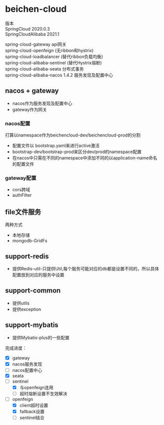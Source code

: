 # beichen-cloud
版本  
SpringCloud 2020.0.3  
SpringCloudAlibaba 2021.1  

spring-cloud-gateway api网关  
spring-cloud-openfeign (无ribbon和hystrix)  
spring-cloud-loadbalancer (替代ribbon负载均衡)  
spring-cloud-alibaba-sentinel (替代Hystrix熔断)  
spring-cloud-alibaba-seata 分布式事务  
spring-cloud-alibaba-nacos 1.4.2 服务发现及配置中心

## nacos  + gateway 
- nacos作为服务发现及配置中心
- gateway作为网关
### nacos配置
打算以namespace作为beichencloud-dev/beichencloud-prod的分割
- 配置文件以 bootstrap.yaml来进行active激活
- bootstrap-dev/bootstrap-prod来区分dev/prod的namespace配置
- 在nacos中只需在不同的namespace中添加不同的以application-name命名的配置文件

### gateway配置
- cors跨域
- authFilter


## file文件服务
两种方式
- 本地存储
- mongodb-GridFs


## support-redis
- 提供Redis-util-只提供Util,每个服务可能对应的db都是设置不同的，所以具体配置放到对应的服务中设置

## support-common
- 提供utils
- 提供exception

## support-mybatis
- 提供Mybatis-plus的一些配置

完成进度：  
- [x] gateway 
- [x] nacos服务发现
- [ ] nacos配置中心
- [x] seata
- [ ] sentinel
  - [x] 与openfeign连用
  - [ ] 超时熔断设置不生效解决
- [ ] openfeign
  - [x] client超时设置
  - [x] fallback设置
  - [ ] sentinel结合 
